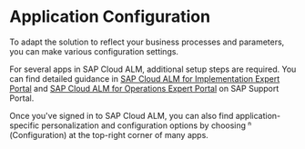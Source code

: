 <!-- loioce08e9d0d647455f962ffc210de1c7de -->

<link rel="stylesheet" type="text/css" href="css/sap-icons.css"/>

# Application Configuration

To adapt the solution to reflect your business processes and parameters, you can make various configuration settings.

For several apps in SAP Cloud ALM, additional setup steps are required. You can find detailed guidance in [SAP Cloud ALM for Implementation Expert Portal](https://support.sap.com/en/alm/sap-cloud-alm/implementation/sap-cloud-alm-implementation-expert-portal/sap-cloud-alm-guide/onboarding.html) and [SAP Cloud ALM for Operations Expert Portal](https://support.sap.com/en/alm/sap-cloud-alm/operations/expert-portal.html) on SAP Support Portal.

Once you've signed in to SAP Cloud ALM, you can also find application-specific personalization and configuration options by choosing <span class="SAP-icons"></span> \(Configuration\) at the top-right corner of many apps. 

